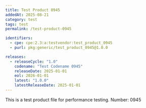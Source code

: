```yaml
---
title: Test Product 0945
addedAt: 2025-08-21
category: test
tags: test
permalink: /test-product-0945

identifiers:
  - cpe: cpe:2.3:a:testvendor:test_product_0945
  - purl: pkg:generic/test_product_0945@1.0.0

releases:
  - releaseCycle: "1.0"
    codename: "Test Codename 0945"
    releaseDate: 2025-01-01
    eol: 2026-01-01
    latest: "1.0.0"
    latestReleaseDate: 2025-01-01
---
```


This is a test product file for performance testing. Number: 0945
